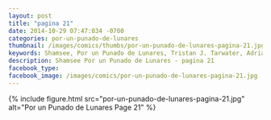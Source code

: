 ```yaml
---
layout: post
title: "pagina 21"
date: 2014-10-29 07:47:034 -0700
categories: por-un-punado-de-lunares
thumbnail: /images/comics/thumbs/por-un-punado-de-lunares-pagina-21.jpg
keywords: Shamsee, Por un Punado de Lunares, Tristan J. Tarwater, Adrian Ricker
description: Shamsee Por un Punado de Lunares - pagina 21
facebook_type: 
facebook_image: /images/comics/por-un-punado-de-lunares-pagina-21.jpg
---
```

{% include figure.html src="por-un-punado-de-lunares-pagina-21.jpg" alt="Por un Punado de Lunares Page 21" %}